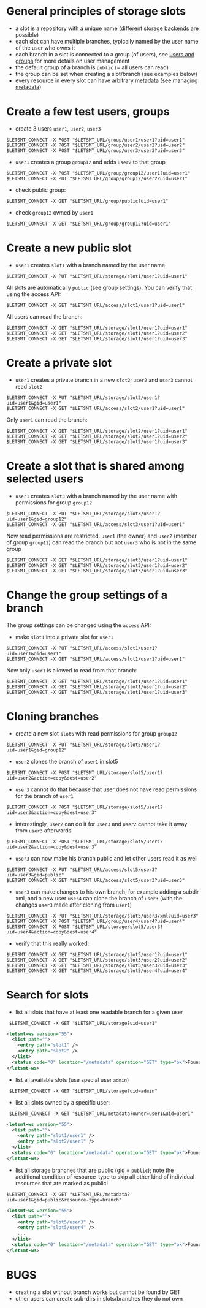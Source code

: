 
# General principles of storage slots

* a slot is a repository with a unique name (different [storage backends](StorageBackends.md) are possible)
* each slot can have multiple branches, typically named by the user name of the user who owns it
* each branch in a slot is connected to a group (of users), see [users and groups](UsersAndGroups.md) for more details on user management
* the default group of a branch is `public` (= all users can read)
* the group can be set when creating a slot/branch (see examples below)
* every resource in every slot can have arbitrary metadata (see [managing metadata](ManagingMetaData.md))



# Create a few test users, groups

* create 3 users `user1`, `user2`, `user3`

```
$LETSMT_CONNECT -X POST "$LETSMT_URL/group/user1/user1?uid=user1"
$LETSMT_CONNECT -X POST "$LETSMT_URL/group/user2/user2?uid=user2"
$LETSMT_CONNECT -X POST "$LETSMT_URL/group/user3/user3?uid=user3"
```

* `user1` creates a group `group12` and adds `user2` to that group

```
$LETSMT_CONNECT -X POST "$LETSMT_URL/group/group12/user1?uid=user1"
$LETSMT_CONNECT -X PUT "$LETSMT_URL/group/group12/user2?uid=user1"
```

* check public group:

```
$LETSMT_CONNECT -X GET "$LETSMT_URL/group/public?uid=user1"
```

* check `group12` owned by `user1`

```
$LETSMT_CONNECT -X GET "$LETSMT_URL/group/group12?uid=user1"
```



# Create a new public slot

* `user1` creates `slot1` with a branch named by the user name

```
$LETSMT_CONNECT -X PUT "$LETSMT_URL/storage/slot1/user1?uid=user1"
```

All slots are automatically `public` (see group settings). You can verify that using the access API:

```
$LETSMT_CONNECT -X GET "$LETSMT_URL/access/slot1/user1?uid=user1"
```

All users can read the branch:

```
$LETSMT_CONNECT -X GET "$LETSMT_URL/storage/slot1/user1?uid=user1"
$LETSMT_CONNECT -X GET "$LETSMT_URL/storage/slot1/user1?uid=user2"
$LETSMT_CONNECT -X GET "$LETSMT_URL/storage/slot1/user1?uid=user3"
```


# Create a private slot

* `user1` creates a private branch in a new `slot2`; `user2` and `user3` cannot read `slot2`

```
$LETSMT_CONNECT -X PUT "$LETSMT_URL/storage/slot2/user1?uid=user1&gid=user1"
$LETSMT_CONNECT -X GET "$LETSMT_URL/access/slot2/user1?uid=user1"
```

Only `user1` can read the branch:

```
$LETSMT_CONNECT -X GET "$LETSMT_URL/storage/slot2/user1?uid=user1"
$LETSMT_CONNECT -X GET "$LETSMT_URL/storage/slot2/user1?uid=user2"
$LETSMT_CONNECT -X GET "$LETSMT_URL/storage/slot2/user1?uid=user3"
```


# Create a slot that is shared among selected users

* `user1` creates `slot3` with a branch named by the user name with permissions for group `group12`

```
$LETSMT_CONNECT -X PUT "$LETSMT_URL/storage/slot3/user1?uid=user1&gid=group12"
$LETSMT_CONNECT -X GET "$LETSMT_URL/access/slot3/user1?uid=user1"
```

Now read permissions are restricted. `user1` (the owner) and `user2` (member of group `group12`) can read the branch but not `user3` who is not in the same group

```
$LETSMT_CONNECT -X GET "$LETSMT_URL/storage/slot3/user1?uid=user1"
$LETSMT_CONNECT -X GET "$LETSMT_URL/storage/slot3/user1?uid=user2"
$LETSMT_CONNECT -X GET "$LETSMT_URL/storage/slot3/user1?uid=user3"
```


# Change the group settings of a branch

The group settings can be changed using the `access` API:

* make `slot1` into a private slot for `user1`

```
$LETSMT_CONNECT -X PUT "$LETSMT_URL/access/slot1/user1?uid=user1&gid=user1"
$LETSMT_CONNECT -X GET "$LETSMT_URL/access/slot1/user1?uid=user1"
```

Now only `user1` is allowed to read from that branch:

```
$LETSMT_CONNECT -X GET "$LETSMT_URL/storage/slot1/user1?uid=user1"
$LETSMT_CONNECT -X GET "$LETSMT_URL/storage/slot1/user1?uid=user2"
$LETSMT_CONNECT -X GET "$LETSMT_URL/storage/slot1/user1?uid=user3"
```



# Cloning branches


* create a new slot `slot5` with read permissions for group `group12`

```
$LETSMT_CONNECT -X PUT "$LETSMT_URL/storage/slot5/user1?uid=user1&gid=group12"
```

* `user2` clones the branch of `user1` in slot5

```
$LETSMT_CONNECT -X POST "$LETSMT_URL/storage/slot5/user1?uid=user2&action=copy&dest=user2"
```

* `user3` cannot do that because that user does not have read permissions for the branch of `user1`

```
$LETSMT_CONNECT -X POST "$LETSMT_URL/storage/slot5/user1?uid=user3&action=copy&dest=user3"
```

* interestingly, `user2` can do it for `user3` and `user2` cannot take it away from `user3` afterwards!

```
$LETSMT_CONNECT -X POST "$LETSMT_URL/storage/slot5/user1?uid=user2&action=copy&dest=user3"
```

* `user3` can now make his branch public and let other users read it as well

```
$LETSMT_CONNECT -X PUT "$LETSMT_URL/access/slot5/user3?uid=user3&gid=public"
$LETSMT_CONNECT -X GET "$LETSMT_URL/access/slot5/user3?uid=user3"
```

* `user3` can make changes to his own branch, for example adding a subdir xml, and a new user `user4` can clone the branch of `user3` (with the changes `user3` made after cloning from `user1`)


```
$LETSMT_CONNECT -X PUT "$LETSMT_URL/storage/slot5/user3/xml?uid=user3"
$LETSMT_CONNECT -X POST "$LETSMT_URL/group/user4/user4?uid=user4"
$LETSMT_CONNECT -X POST "$LETSMT_URL/storage/slot5/user3?uid=user4&action=copy&dest=user4"
```

* verify that this really worked:

```
$LETSMT_CONNECT -X GET "$LETSMT_URL/storage/slot5/user1?uid=user1"
$LETSMT_CONNECT -X GET "$LETSMT_URL/storage/slot5/user2?uid=user2"
$LETSMT_CONNECT -X GET "$LETSMT_URL/storage/slot5/user3?uid=user3"
$LETSMT_CONNECT -X GET "$LETSMT_URL/storage/slot5/user4?uid=user4"
```


# Search for slots

* list all slots that have at least one readable branch for a given user

```
 $LETSMT_CONNECT -X GET "$LETSMT_URL/storage?uid=user1"
```
```xml
<letsmt-ws version="55">
  <list path="">
    <entry path="slot1" />
    <entry path="slot2" />
  </list>
  <status code="0" location="/metadata" operation="GET" type="ok">Found 2 matching entries</status>
</letsmt-ws>
```

* list all available slots (use special user `admin`)

```
 $LETSMT_CONNECT -X GET "$LETSMT_URL/storage?uid=admin"
```


* list all slots owned by a specific user:

```
 $LETSMT_CONNECT -X GET "$LETSMT_URL/metadata?owner=user1&uid=user1"
```
```xml
<letsmt-ws version="55">
  <list path="">
    <entry path="slot1/user1" />
    <entry path="slot2/user1" />
  </list>
  <status code="0" location="/metadata" operation="GET" type="ok">Found 2 matching entries</status>
</letsmt-ws>
```

* list all storage branches that are public (gid = `public`); note the additional condition of resource-type to skip all other kind of individual resources that are marked as public!

```
$LETSMT_CONNECT -X GET "$LETSMT_URL/metadata?uid=user1&gid=public&resource-type=branch"
```
```xml
<letsmt-ws version="55">
  <list path="">
    <entry path="slot5/user3" />
    <entry path="slot5/user4" />
    ...
  </list>
  <status code="0" location="/metadata" operation="GET" type="ok">Found 10 matching entries</status>
</letsmt-ws>
```



# BUGS

* creating a slot without branch works but cannot be found by GET
* other users can create sub-dirs in slots/branches they do not own
